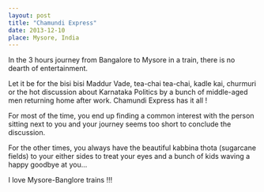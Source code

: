 ```yaml
---
layout: post
title: "Chamundi Express"
date: 2013-12-10 
place: Mysore, India
---
```


In the 3 hours journey from Bangalore to Mysore in a train, there is no dearth of entertainment.

Let it be for the bisi bisi Maddur Vade, tea-chai tea-chai, kadle kai, churmuri or the hot discussion about Karnataka Politics by a bunch of middle-aged men returning home after work. Chamundi Express has it all !

For most of the time, you end up finding a common interest with the person sitting next to you and your journey seems too short to conclude the discussion.

For the other times, you always have the beautiful kabbina thota (sugarcane fields) to your either sides to treat your eyes and a bunch of kids waving a happy goodbye at you...

I love Mysore-Banglore trains‬ !!!
